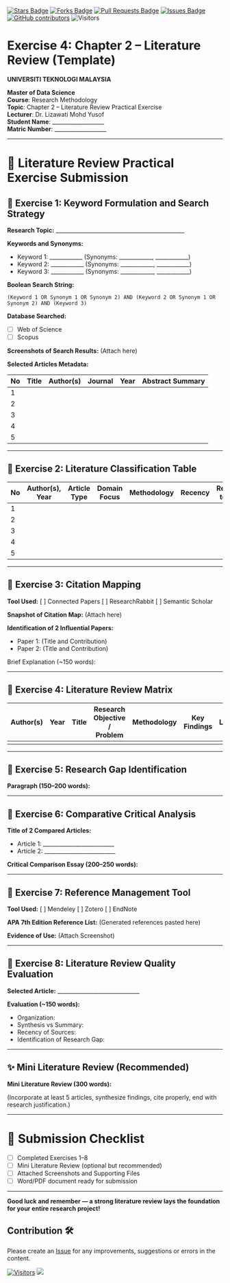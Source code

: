 <a href="https://github.com/drshahizan/research-design/stargazers"><img src="https://img.shields.io/github/stars/drshahizan/research-design" alt="Stars Badge"/></a>
<a href="https://github.com/drshahizan/research-design/network/members"><img src="https://img.shields.io/github/forks/drshahizan/research-design" alt="Forks Badge"/></a>
<a href="https://github.com/drshahizan/research-design/pulls"><img src="https://img.shields.io/github/issues-pr/drshahizan/research-design" alt="Pull Requests Badge"/></a>
<a href="https://github.com/drshahizan/research-design"><img src="https://img.shields.io/github/issues/drshahizan/research-design" alt="Issues Badge"/></a>
<a href="https://github.com/drshahizan/research-design/graphs/contributors"><img alt="GitHub contributors" src="https://img.shields.io/github/contributors/drshahizan/research-design?color=2b9348"></a>
![Visitors](https://api.visitorbadge.io/api/visitors?path=https%3A%2F%2Fgithub.com%2Fdrshahizan%2BDM&labelColor=%23d9e3f0&countColor=%23697689&style=flat)

# Exercise 4: Chapter 2 – Literature Review (Template)

**UNIVERSITI TEKNOLOGI MALAYSIA**

**Master of Data Science**  
**Course**: Research Methodology  
**Topic**: Chapter 2 – Literature Review Practical Exercise  
**Lecturer**: Dr. Lizawati Mohd Yusof  
**Student Name**: ___________________  
**Matric Number**: ___________________

---

# 📂 Literature Review Practical Exercise Submission

## 🔢 Exercise 1: Keyword Formulation and Search Strategy

**Research Topic:** _______________________________________________

**Keywords and Synonyms:**
- Keyword 1: ____________ (Synonyms: ____________, ____________)
- Keyword 2: ____________ (Synonyms: ____________, ____________)
- Keyword 3: ____________ (Synonyms: ____________, ____________)

**Boolean Search String:**
```
(Keyword 1 OR Synonym 1 OR Synonym 2) AND (Keyword 2 OR Synonym 1 OR Synonym 2) AND (Keyword 3)
```

**Database Searched:**
- [ ] Web of Science
- [ ] Scopus

**Screenshots of Search Results:**
(Attach here)

**Selected Articles Metadata:**

| No | Title | Author(s) | Journal | Year | Abstract Summary |
|----|-------|-----------|---------|------|------------------|
| 1  |       |           |         |      |                  |
| 2  |       |           |         |      |                  |
| 3  |       |           |         |      |                  |
| 4  |       |           |         |      |                  |
| 5  |       |           |         |      |                  |

---

## 🔢 Exercise 2: Literature Classification Table

| No | Author(s), Year | Article Type | Domain Focus | Methodology | Recency | Relevance to Study |
|----|-----------------|--------------|--------------|-------------|---------|--------------------|
| 1  |                 |              |              |             |         |                    |
| 2  |                 |              |              |             |         |                    |
| 3  |                 |              |              |             |         |                    |
| 4  |                 |              |              |             |         |                    |
| 5  |                 |              |              |             |         |                    |

---

## 🔢 Exercise 3: Citation Mapping

**Tool Used:** [ ] Connected Papers [ ] ResearchRabbit [ ] Semantic Scholar

**Snapshot of Citation Map:**
(Attach here)

**Identification of 2 Influential Papers:**
- Paper 1: (Title and Contribution)
- Paper 2: (Title and Contribution)

Brief Explanation (~150 words):

---

## 🔢 Exercise 4: Literature Review Matrix

| Author(s) | Year | Title | Research Objective / Problem | Methodology | Key Findings | Limitations | Relevance to Study |
|-----------|------|-------|-------------------------------|-------------|--------------|-------------|--------------------|
|           |      |       |                               |             |              |             |                    |

---

## 🔢 Exercise 5: Research Gap Identification

**Paragraph (150–200 words):**

---

## 🔢 Exercise 6: Comparative Critical Analysis

**Title of 2 Compared Articles:**
- Article 1: __________________________
- Article 2: __________________________

**Critical Comparison Essay (200–250 words):**

---

## 🔢 Exercise 7: Reference Management Tool

**Tool Used:** [ ] Mendeley [ ] Zotero [ ] EndNote

**APA 7th Edition Reference List:**
(Generated references pasted here)

**Evidence of Use:** (Attach Screenshot)

---

## 🔢 Exercise 8: Literature Review Quality Evaluation

**Selected Article:** ______________________________

**Evaluation (~150 words):**

- Organization:
- Synthesis vs Summary:
- Recency of Sources:
- Identification of Research Gap:

---

## ✨ Mini Literature Review (Recommended)

**Mini Literature Review (300 words):**

(Incorporate at least 5 articles, synthesize findings, cite properly, end with research justification.)

---

# 📝 Submission Checklist
- [ ] Completed Exercises 1–8
- [ ] Mini Literature Review (optional but recommended)
- [ ] Attached Screenshots and Supporting Files
- [ ] Word/PDF document ready for submission

---

**Good luck and remember — a strong literature review lays the foundation for your entire research project!**



## Contribution 🛠️
Please create an [Issue](https://github.com/drshahizan/research-design/issues) for any improvements, suggestions or errors in the content.

[![Visitors](https://api.visitorbadge.io/api/visitors?path=https%3A%2F%2Fgithub.com%2Fdrshahizan&labelColor=%23697689&countColor=%23555555&style=plastic)](https://visitorbadge.io/status?path=https%3A%2F%2Fgithub.com%2Fdrshahizan)
![](https://hit.yhype.me/github/profile?user_id=81284918)

